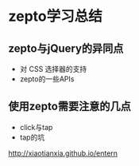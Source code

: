 # zepto学习总结
## zepto与jQuery的异同点
* 对 CSS 选择器的支持
*  zepto的一些APIs
## 使用zepto需要注意的几点
* click与tap
* tap的坑

http://xiaotianxia.github.io/entern

